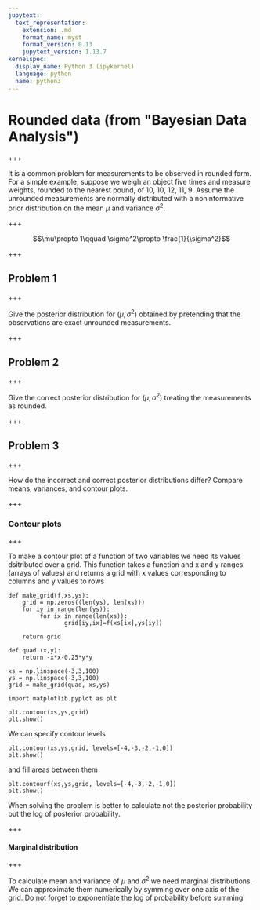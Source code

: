```yaml
---
jupytext:
  text_representation:
    extension: .md
    format_name: myst
    format_version: 0.13
    jupytext_version: 1.13.7
kernelspec:
  display_name: Python 3 (ipykernel)
  language: python
  name: python3
---
```


# Rounded data  (from "Bayesian Data Analysis")

+++

It is a common problem for measurements to be observed in rounded form. For a simple example, suppose we weigh an object five times and measure weights, rounded to the nearest pound, of 10, 10, 12, 11, 9. Assume the unrounded measurements are normally distributed with a noninformative prior distribution on the mean $\mu$ and variance $\sigma^2$.

+++

$$\mu\propto 1\qquad \sigma^2\propto \frac{1}{\sigma^2}$$

+++

## Problem 1

+++

Give the posterior distribution for $(\mu, \sigma^2)$ obtained by pretending that the observations are exact unrounded measurements.

+++

## Problem 2

+++

Give the correct posterior distribution for $(\mu, \sigma^2)$ treating the measurements as rounded.

+++

## Problem 3

+++

How do the incorrect and correct posterior distributions differ? Compare means, variances, and contour plots.

+++

### Contour plots

+++

To make a contour plot of a function of two variables we need its values dsitributed over a grid. This function takes a function and x and y ranges (arrays of values) and returns a grid with x values corresponding to columns and y values to rows

```{code-cell} ipython3
def make_grid(f,xs,ys):
    grid = np.zeros((len(ys), len(xs)))
    for iy in range(len(ys)):
         for ix in range(len(xs)):
                grid[iy,ix]=f(xs[ix],ys[iy])
            
    return grid    
```

```{code-cell} ipython3
def quad (x,y):
    return -x*x-0.25*y*y 
```

```{code-cell} ipython3
xs = np.linspace(-3,3,100)
ys = np.linspace(-3,3,100)
grid = make_grid(quad, xs,ys)
```

```{code-cell} ipython3
import matplotlib.pyplot as plt
```

```{code-cell} ipython3
plt.contour(xs,ys,grid)
plt.show()
```

We can specify contour levels

```{code-cell} ipython3
plt.contour(xs,ys,grid, levels=[-4,-3,-2,-1,0])
plt.show()
```

and fill areas between them

```{code-cell} ipython3
plt.contourf(xs,ys,grid, levels=[-4,-3,-2,-1,0])
plt.show()
```

When solving the problem is better to calculate not the posterior probability but the log of posterior probability.

+++

#### Marginal distribution

+++

To calculate mean and variance of $\mu$ and $\sigma^2$ we need marginal distributions. We can approximate them  numerically by symming over one axis of the grid.
Do not forget to exponentiate the log of probability before summing!
